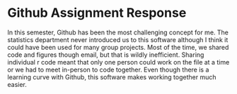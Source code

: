 # Github Assignment Response

In this semester, Github has been the most challenging concept for me. 
The statistics department never introduced us to this software although I think it could 
have been used for many group projects. Most of the time, we shared code and figures 
though email, but that is wildly inefficient. Sharing individual r code meant that only
one person could work on the file at a time or we had to meet in-person to code together. 
Even though there is a learning curve with Github, this software makes working together
much easier. 
